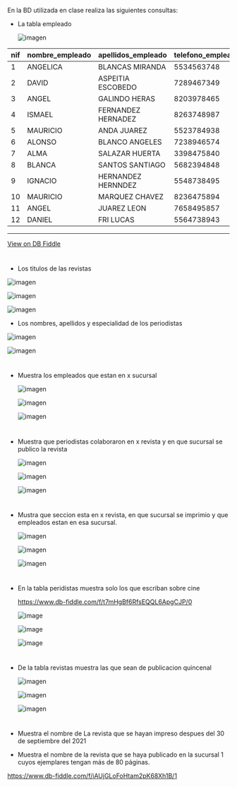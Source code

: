 En la BD utilizada en clase realiza las siguientes consultas:

* La tabla empleado


  



   ![imagen](https://user-images.githubusercontent.com/101213081/179624477-e0b07259-0b68-4318-b846-993f8715ae0e.png)


| nif | nombre_empleado | apellidos_empleado | telefono_empleado | codigo_de_sucursal1 |
| --- | --------------- | ------------------ | ----------------- | ------------------- |
| 1   | ANGELICA        | BLANCAS MIRANDA    | 5534563748        | 1                   |
| 2   | DAVID           | ASPEITIA ESCOBEDO  | 7289467349        | 2                   |
| 3   | ANGEL           | GALINDO HERAS      | 8203978465        | 3                   |
| 4   | ISMAEL          | FERNANDEZ HERNADEZ | 8263748987        | 4                   |
| 5   | MAURICIO        | ANDA JUAREZ        | 5523784938        | 5                   |
| 6   | ALONSO          | BLANCO ANGELES     | 7238946574        | 6                   |
| 7   | ALMA            | SALAZAR HUERTA     | 3398475840        | 7                   |
| 8   | BLANCA          | SANTOS SANTIAGO    | 5682394848        | 8                   |
| 9   | IGNACIO         | HERNANDEZ HERNNDEZ | 5548738495        | 9                   |
| 10  | MAURICIO        | MARQUEZ CHAVEZ     | 8236475894        | 10                  |
| 11  | ANGEL           | JUAREZ LEON        | 7658495857        | 1                   |
| 12  | DANIEL          | FRI LUCAS          | 5564738943        | 1                   |

---

[View on DB Fiddle](https://www.db-fiddle.com/f/iAUjGLoFoHtam2pK68Xh1B/1)

  
  #
  
* Los titulos de las revistas
 
 ![imagen](https://user-images.githubusercontent.com/101213081/178586784-635ba252-7e44-4941-88ef-1029d611e359.png)
 
 ![imagen](https://user-images.githubusercontent.com/101213081/178587737-ddab2fcf-f929-4d8c-8e8b-bc71830f1e69.png)

 
  
 ![imagen](https://user-images.githubusercontent.com/101213081/178587270-e8f9f1eb-d7b5-4bbf-b593-69a3a78a9860.png)


* Los nombres, apellidos y especialidad de los periodistas

 ![imagen](https://user-images.githubusercontent.com/101213081/178590916-8e88da95-d514-4129-b1c9-11cd938bd7cb.png)
 
 ![imagen](https://user-images.githubusercontent.com/101213081/178591378-8db536ff-36ed-44cc-84b1-8e8c9164073d.png)
 
 
  #
* Muestra los empleados que estan en x sucursal
  
   ![imagen](https://user-images.githubusercontent.com/101213081/179572676-992e7ea9-2641-4d6e-8588-d9a3b81aeb08.png)
 
   ![imagen](https://user-images.githubusercontent.com/101213081/179572905-df50fc30-2dbc-4c49-8bcc-11472cbc471c.png)
   
   ![imagen](https://user-images.githubusercontent.com/101213081/179573104-ee499089-ffaa-4c77-9a9d-6157e8217949.png)
   

  #


* Muestra que periodistas colaboraron en x revista y en que sucursal se publico la revista



  ![imagen](https://user-images.githubusercontent.com/101213081/179576574-383f3d27-d5e9-438c-96f2-bff8ed60b1c5.png)
  
  ![imagen](https://user-images.githubusercontent.com/101213081/179576817-5d11f1ab-f924-4759-8bc4-69e2387e436d.png)
  
  ![imagen](https://user-images.githubusercontent.com/101213081/179577111-54924380-f4e0-46ec-b779-8f4a0a1fb38e.png)



  # 

* Mustra que seccion esta en x revista, en que sucursal se imprimio y que empleados estan en esa sucursal.
  
   ![imagen](https://user-images.githubusercontent.com/101213081/179627660-3cc43020-9ad1-4310-8de9-e736939b078f.png)
   

   ![imagen](https://user-images.githubusercontent.com/101213081/179627699-9ce64dc6-f839-4fdd-9c77-4900ab28450d.png)

  
   ![imagen](https://user-images.githubusercontent.com/101213081/179627908-54f952eb-f17b-42d5-8963-89c6097bd5e4.png)

  #

* En la tabla peridistas muestra solo los que escriban sobre cine

   
   https://www.db-fiddle.com/f/t7mHgBf6RfsEQQL6ApgCJP/0
   
   
  ![image](https://user-images.githubusercontent.com/101213081/178064018-b1cdc336-e7b3-4d16-82f3-5c4fefb85b9b.png)

  ![image](https://user-images.githubusercontent.com/101213081/178064080-782ab78d-588c-47a6-9edb-92a2f42effac.png)
  
  ![image](https://user-images.githubusercontent.com/101213081/178064168-8f330bfa-4d80-4645-a8f2-14f706584d98.png)
  #

* De la tabla revistas muestra las que sean de publicacion quincenal
  
  ![imagen](https://user-images.githubusercontent.com/101213081/179058453-c9ffcc5c-dd65-4b00-8d08-fd7e6595a205.png)
  
  ![imagen](https://user-images.githubusercontent.com/101213081/179058539-49ef27db-7259-4e69-86a7-0b6c9b932345.png)
 
  ![imagen](https://user-images.githubusercontent.com/101213081/179058812-60b8c894-1605-4220-9856-8b73ae20b935.png)
  
  #

* Muestra el nombre de La revista que se hayan impreso despues del 30 de septiembre del 2021
    
    
  

* Muestra el nombre de la revista que se haya publicado en la sucursal 1 cuyos ejemplares tengan más de 80 páginas.

 https://www.db-fiddle.com/f/iAUjGLoFoHtam2pK68Xh1B/1

